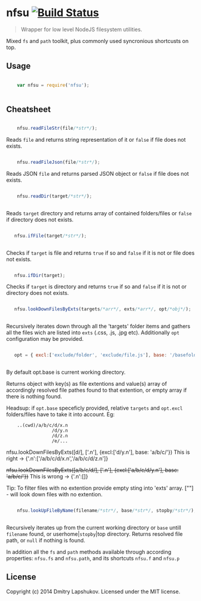 # nfsu [![Build Status](http://img.shields.io/travis/dmi3y/nfsu.svg?style=flat&branch=nfsu)](http://travis-ci.org/dmi3y/nfsu)


> Wrapper for low level NodeJS filesystem utilities.

Mixed `fs` and `path` toolkit, plus commonly used syncronious shortcusts on top.

## Usage

```js

    var nfsu = require('nfsu');
    
```

## Cheatsheet

```js

    nfsu.readFileStr(file/*str*/);

```

Reads `file` and returns string representation of it or `false` if file does not exists.

```js

    nfsu.readFileJson(file/*str*/);

```

Reads JSON `file` and returns parsed JSON object or `false` if file does not exists.

```js

    nfsu.readDir(target/*str*/);
    
```

Reads `target` directory and returns array of contained folders/files or `false` if directory does not exists.

```js

   nfsu.ifFile(target/*str*/);
   
```

Checks if `target` is file and returns `true` if so and `false` if it is not or file does not exists.

```js

   nfsu.ifDir(target);

```

Checks if `target` is directory and returns `true` if so and `false` if it is not or directory does not exists.

```js

   nfsu.lookDownFilesByExts(targets/*arr*/, exts/*arr*/, opt/*obj*/);
   
```

Recursively iterates down through all the 'targets' folder items and gathers all the files wich are listed into `exts` (.css, .js, .jpg etc).
Additionally `opt` configuration may be provided.

```js

   opt = { excl:['exclude/folder', 'exclude/file.js'], base: '/basefolder' };
   
````
By default opt.base is current working directory.

Returns object with key(s) as file extentions and value(s) array of accordingly resolved file pathes found to that extention, or empty array if there is nothing found.

Headsup: if `opt.base` speceficly provided, relative `targets` and `opt.excl` folders/files have to take it into account.
Eg:

```
    ..(cwd)/a/b/c/d/x.n
                 /d/y.n
                 /d/z.n
                 /e/...
```


nfsu.lookDownFilesByExts([d/], ['.n'], {excl:['d/y.n'], base: 'a/b/c/'})
This is right -> {'.n':['<fullpath>/a/b/c/d/x.n','<fullpath>/a/b/c/d/z.n']}

~~nfsu.lookDownFilesByExts([a/b/c/d/], ['.n'], {excl:['a/b/c/d/y.n'], base: 'a/b/c/'})~~
This is  wrong -> {'.n':[]}

Tip: To filter files with no extention provide empty sting into 'exts' array.
[""] - will look down files with no extention.

```js 

    nfsu.lookUpFileByName(filename/*str*/, base/*str*/, stopby/*str*/);
    
````

Recursively iterates up from the current working directory or `base` untill `filename` found, or userhome|`stopby`|top directory.
Returns resolved file path, or `null` if nothing is found.

In addition all the `fs` and `path` methods available through according properties:
`nfsu.fs` and `nfsu.path`, and its shortcuts `nfsu.f` and `nfsu.p`

## License
Copyright (c) 2014 Dmitry Lapshukov. Licensed under the MIT license.
